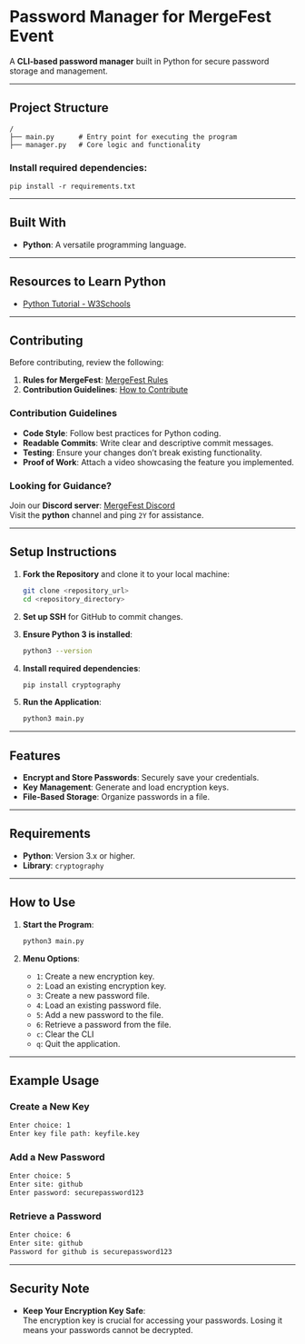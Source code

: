 # Password Manager for MergeFest Event

A **CLI-based password manager** built in Python for secure password storage and management.

---

## Project Structure

```
/
├── main.py      # Entry point for executing the program
├── manager.py   # Core logic and functionality
```
### Install required dependencies:
`pip install -r requirements.txt`

---

## Built With

- **Python**: A versatile programming language.  

---

## Resources to Learn Python

- [Python Tutorial - W3Schools](https://www.w3schools.com/python/)

---

## Contributing  

Before contributing, review the following:  

1. **Rules for MergeFest**: [MergeFest Rules](https://github.com/IMGIITRoorkee/MergeFest-Hacker/blob/main/RULES.md)  
2. **Contribution Guidelines**: [How to Contribute](https://github.com/IMGIITRoorkee/MergeFest-Hacker/blob/main/CONTRIBUTORS.md)  

### Contribution Guidelines  

- **Code Style**: Follow best practices for Python coding.  
- **Readable Commits**: Write clear and descriptive commit messages.  
- **Testing**: Ensure your changes don’t break existing functionality.  
- **Proof of Work**: Attach a video showcasing the feature you implemented.  

### Looking for Guidance?

Join our **Discord server**: [MergeFest Discord](https://discord.gg/aKaEbaVYKf)  
Visit the **python** channel and ping `2Y` for assistance.  

---

## Setup Instructions  

1. **Fork the Repository** and clone it to your local machine:  
    ```bash
    git clone <repository_url>
    cd <repository_directory>
    ```  

2. **Set up SSH** for GitHub to commit changes.  

3. **Ensure Python 3 is installed**:  
    ```bash
    python3 --version
    ```  

4. **Install required dependencies**:  
    ```bash
    pip install cryptography
    ```  

5. **Run the Application**:  
    ```bash
    python3 main.py
    ```  

---

## Features  

- **Encrypt and Store Passwords**: Securely save your credentials.  
- **Key Management**: Generate and load encryption keys.  
- **File-Based Storage**: Organize passwords in a file.  

---

## Requirements  

- **Python**: Version 3.x or higher.  
- **Library**: `cryptography`  

---

## How to Use  

1. **Start the Program**:  
    ```bash
    python3 main.py
    ```  

2. **Menu Options**:  
    - `1`: Create a new encryption key.  
    - `2`: Load an existing encryption key.  
    - `3`: Create a new password file.  
    - `4`: Load an existing password file.  
    - `5`: Add a new password to the file.  
    - `6`: Retrieve a password from the file.  
    - `c`: Clear the CLI
    - `q`: Quit the application.  

---

## Example Usage  

### Create a New Key  

```bash
Enter choice: 1
Enter key file path: keyfile.key
```  

### Add a New Password  

```bash
Enter choice: 5
Enter site: github
Enter password: securepassword123
```  

### Retrieve a Password  

```bash
Enter choice: 6
Enter site: github
Password for github is securepassword123
```  

---

## Security Note  

- **Keep Your Encryption Key Safe**:  
  The encryption key is crucial for accessing your passwords. Losing it means your passwords cannot be decrypted.  
